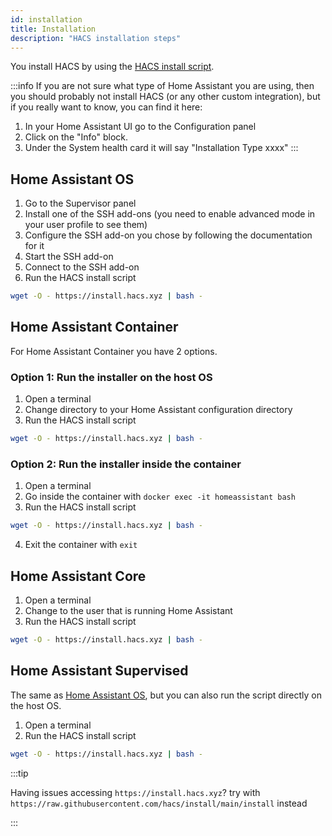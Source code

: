 ```yaml
---
id: installation
title: Installation
description: "HACS installation steps"
---
```


You install HACS by using the [HACS install script](https://github.com/hacs/install).

:::info
If you are not sure what type of Home Assistant you are using, then you should probably not install HACS (or any other custom integration), but if you really want to know, you can find it here:

1. In your Home Assistant UI go to the Configuration panel
1. Click on the "Info" block.
1. Under the System health card it will say "Installation Type  xxxx" 
:::

## Home Assistant OS

1. Go to the Supervisor panel
1. Install one of the SSH add-ons (you need to enable advanced mode in your user profile to see them)
1. Configure the SSH add-on you chose by following the documentation for it
1. Start the SSH add-on
1. Connect to the SSH add-on
1. Run the HACS install script

```bash
wget -O - https://install.hacs.xyz | bash -
```

## Home Assistant Container

For Home Assistant Container you have 2 options.

### Option 1: Run the installer on the host OS

1. Open a terminal
1. Change directory to your Home Assistant configuration directory
1. Run the HACS install script

```bash
wget -O - https://install.hacs.xyz | bash -
```

### Option 2: Run the installer inside the container

1. Open a terminal
1. Go inside the container with `docker exec -it homeassistant bash`
1. Run the HACS install script

```bash
wget -O - https://install.hacs.xyz | bash -
```

4. Exit the container with `exit`


## Home Assistant Core

1. Open a terminal
1. Change to the user that is running Home Assistant
1. Run the HACS install script

```bash
wget -O - https://install.hacs.xyz | bash -
```

## Home Assistant Supervised

The same as [Home Assistant OS](#home-assistant-os), but you can also run the script directly on the host OS.

1. Open a terminal
1. Run the HACS install script

```bash
wget -O - https://install.hacs.xyz | bash -
```

:::tip

Having issues accessing `https://install.hacs.xyz`? try with `https://raw.githubusercontent.com/hacs/install/main/install` instead

:::
